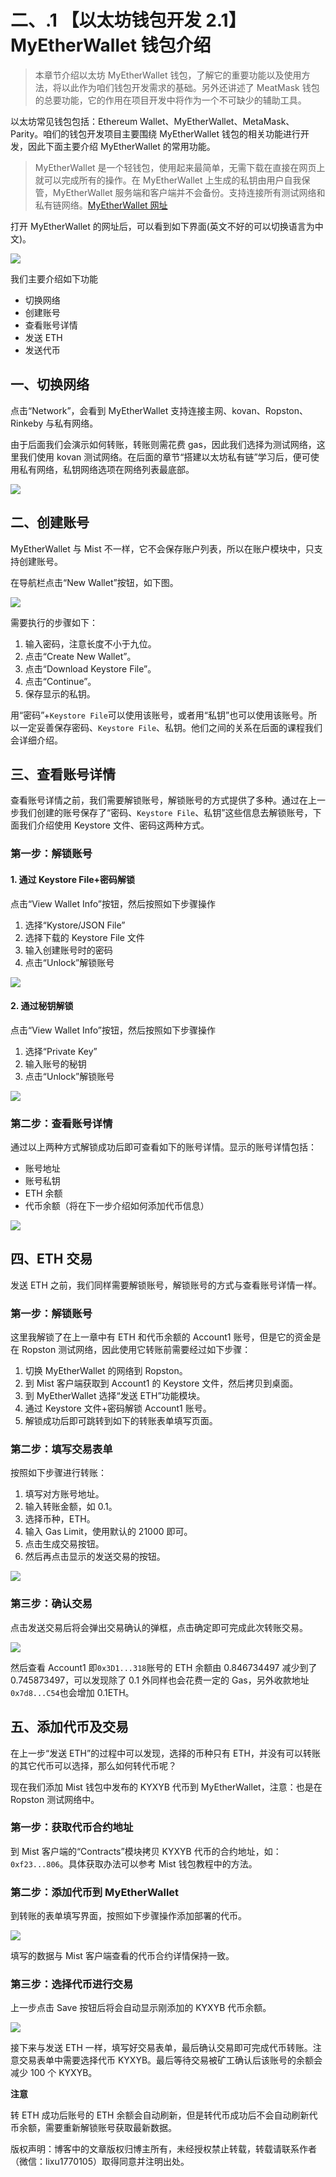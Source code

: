 # 二、.1 【以太坊钱包开发 2.1】MyEtherWallet 钱包介绍

> 本章节介绍以太坊 MyEtherWallet 钱包，了解它的重要功能以及使用方法，将以此作为咱们钱包开发需求的基础。另外还讲述了 MeatMask 钱包的总要功能，它的作用在项目开发中将作为一个不可缺少的辅助工具。

以太坊常见钱包包括：Ethereum Wallet、MyEtherWallet、MetaMask、Parity。咱们的钱包开发项目主要围绕 MyEtherWallet 钱包的相关功能进行开发，因此下面主要介绍 MyEtherWallet 的常用功能。

> MyEtherWallet 是一个轻钱包，使用起来最简单，无需下载在直接在网页上就可以完成所有的操作。在 MyEtherWallet 上生成的私钥由用户自我保管，MyEtherWallet 服务端和客户端并不会备份。支持连接所有测试网络和私有链网络。[MyEtherWallet 网址](https://www.myetherwallet.com)

打开 MyEtherWallet 的网址后，可以看到如下界面(英文不好的可以切换语言为中文)。

![](img/20bb5b15885a5c65774ad9e7fca34a92.jpg)

我们主要介绍如下功能

*   切换网络
*   创建账号
*   查看账号详情
*   发送 ETH
*   发送代币

## 一、切换网络

点击“Network”，会看到 MyEtherWallet 支持连接主网、kovan、Ropston、Rinkeby 与私有网络。

由于后面我们会演示如何转账，转账则需花费 gas，因此我们选择为测试网络，这里我们使用 kovan 测试网络。在后面的章节“搭建以太坊私有链”学习后，便可使用私有网络，私钥网络选项在网络列表最底部。

![](img/f2c9cb86b592daf61c9007d801f22574.jpg)

## 二、创建账号

MyEtherWallet 与 Mist 不一样，它不会保存账户列表，所以在账户模块中，只支持创建账号。

在导航栏点击“New Wallet”按钮，如下图。

![](img/caf4f9fc7faea4e9ee4d1976eb3f1390.jpg)

需要执行的步骤如下：

1.  输入密码，注意长度不小于九位。
2.  点击“Create New Wallet”。
3.  点击“Download Keystore File”。
4.  点击“Continue”。
5.  保存显示的私钥。

用“密码”+`Keystore File`可以使用该账号，或者用“私钥”也可以使用该账号。所以一定妥善保存密码、`Keystore File`、私钥。他们之间的关系在后面的课程我们会详细介绍。

## 三、查看账号详情

查看账号详情之前，我们需要解锁账号，解锁账号的方式提供了多种。通过在上一步我们创建的账号保存了“密码、`Keystore File`、私钥”这些信息去解锁账号，下面我们介绍使用 Keystore 文件、密码这两种方式。

### 第一步：解锁账号

#### 1\. 通过 Keystore File+密码解锁

点击“View Wallet Info”按钮，然后按照如下步骤操作

1.  选择“Kystore/JSON File”
2.  选择下载的 Keystore File 文件
3.  输入创建账号时的密码
4.  点击“Unlock”解锁账号

![](img/1d06902342c50450c8b08b0c14523ddf.jpg)

#### 2\. 通过秘钥解锁

点击“View Wallet Info”按钮，然后按照如下步骤操作

1.  选择“Private Key”
2.  输入账号的秘钥
3.  点击“Unlock”解锁账号

![](img/a5f977e592e4ffaaa4880fdb093f6ec5.jpg)

### 第二步：查看账号详情

通过以上两种方式解锁成功后即可查看如下的账号详情。显示的账号详情包括：

*   账号地址
*   账号私钥
*   ETH 余额
*   代币余额（将在下一步介绍如何添加代币信息）

![](img/df0b59b9bf75a8837161ac1ed1462216.jpg)

## 四、ETH 交易

发送 ETH 之前，我们同样需要解锁账号，解锁账号的方式与查看账号详情一样。

### 第一步：解锁账号

这里我解锁了在上一章中有 ETH 和代币余额的 Account1 账号，但是它的资金是在 Ropston 测试网络，因此使用它转账前需要经过如下步骤：

1.  切换 MyEtherWallet 的网络到 Ropston。
2.  到 Mist 客户端获取到 Account1 的 Keystore 文件，然后拷贝到桌面。
3.  到 MyEtherWallet 选择“发送 ETH”功能模块。
4.  通过 Keystore 文件+密码解锁 Account1 账号。
5.  解锁成功后即可跳转到如下的转账表单填写页面。

### 第二步：填写交易表单

按照如下步骤进行转账：

1.  填写对方账号地址。
2.  输入转账金额，如 0.1。
3.  选择币种，ETH。
4.  输入 Gas Limit，使用默认的 21000 即可。
5.  点击生成交易按钮。
6.  然后再点击显示的发送交易的按钮。

![](img/5aeaaa3ab9efad207ab3be331d58e954.jpg)

### 第三步：确认交易

点击发送交易后将会弹出交易确认的弹框，点击确定即可完成此次转账交易。

![](img/7b030b43f91933255c2ecf561e989308.jpg)

然后查看 Account1 即`0x3D1...318`账号的 ETH 余额由 0.846734497 减少到了 0.745873497，可以发现除了 0.1 外同样也会花费一定的 Gas，另外收款地址`0x7d8...C54`也会增加 0.1ETH。

## 五、添加代币及交易

在上一步“发送 ETH”的过程中可以发现，选择的币种只有 ETH，并没有可以转账的其它代币可以选择，那么如何转代币呢？

现在我们添加 Mist 钱包中发布的 KYXYB 代币到 MyEtherWallet，注意：也是在 Ropston 测试网络中。

### 第一步：获取代币合约地址

到 Mist 客户端的“Contracts”模块拷贝 KYXYB 代币的合约地址，如：`0xf23...806`。具体获取办法可以参考 Mist 钱包教程中的方法。

### 第二步：添加代币到 MyEtherWallet

到转账的表单填写界面，按照如下步骤操作添加部署的代币。

![](img/1e9c5c6340c23ea7a6e1c6c9316ffbd4.jpg)

填写的数据与 Mist 客户端查看的代币合约详情保持一致。

### 第三步：选择代币进行交易

上一步点击 Save 按钮后将会自动显示刚添加的 KYXYB 代币余额。

![](img/ecd0724da8172affd59df797bc8c2a05.jpg)

接下来与发送 ETH 一样，填写好交易表单，最后确认交易即可完成代币转账。注意交易表单中需要选择代币 KYXYB。最后等待交易被矿工确认后该账号的余额会减少 100 个 KYXYB。

**注意**

转 ETH 成功后账号的 ETH 余额会自动刷新，但是转代币成功后不会自动刷新代币余额，需要重新解锁账号获取最新数据。

版权声明：博客中的文章版权归博主所有，未经授权禁止转载，转载请联系作者（微信：lixu1770105）取得同意并注明出处。